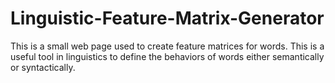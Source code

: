 # Linguistic-Feature-Matrix-Generator
This is a small web page used to create feature matrices for words. This is a useful tool in linguistics to define the behaviors of words either semantically or syntactically.
